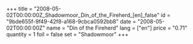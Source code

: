 +++
title = "2008-05-02T00:00:00Z_Shadowmoor_Din_of_the_Fireherd_[en]_false"
id = "9bde655f-9f49-42f8-a168-9cbca0592bb8"
date = "2008-05-02T00:00:00Z"
name = "Din of the Fireherd"
lang = ["en"]
price = "0.71"
quantity = 1
foil = false
set = "Shadowmoor"
+++
